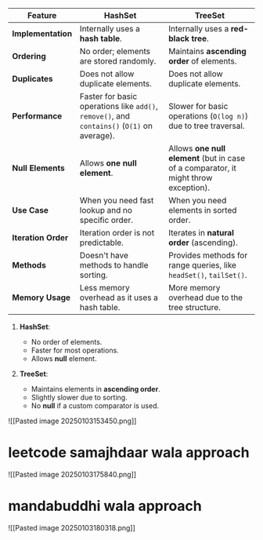 
| **Feature**         | **HashSet**                                                                                 | **TreeSet**                                                                          |
| ------------------- | ------------------------------------------------------------------------------------------- | ------------------------------------------------------------------------------------ |
| **Implementation**  | Internally uses a **hash table**.                                                           | Internally uses a **red-black tree**.                                                |
| **Ordering**        | No order; elements are stored randomly.                                                     | Maintains **ascending order** of elements.                                           |
| **Duplicates**      | Does not allow duplicate elements.                                                          | Does not allow duplicate elements.                                                   |
| **Performance**     | Faster for basic operations like `add()`, `remove()`, and `contains()` (`O(1)` on average). | Slower for basic operations (`O(log n)`) due to tree traversal.                      |
| **Null Elements**   | Allows **one null element**.                                                                | Allows **one null element** (but in case of a comparator, it might throw exception). |
| **Use Case**        | When you need fast lookup and no specific order.                                            | When you need elements in sorted order.                                              |
| **Iteration Order** | Iteration order is not predictable.                                                         | Iterates in **natural order** (ascending).                                           |
| **Methods**         | Doesn't have methods to handle sorting.                                                     | Provides methods for range queries, like `headSet()`, `tailSet()`.                   |
| **Memory Usage**    | Less memory overhead as it uses a hash table.                                               | More memory overhead due to the tree structure.                                      |

1. **HashSet**:
    
    - No order of elements.
    - Faster for most operations.
    - Allows **null** element.
2. **TreeSet**:
    
    - Maintains elements in **ascending order**.
    - Slightly slower due to sorting.
    - No **null** if a custom comparator is used.


![[Pasted image 20250103153450.png]]


# leetcode samajhdaar wala approach

![[Pasted image 20250103175840.png]]

# mandabuddhi wala approach 

![[Pasted image 20250103180318.png]]


